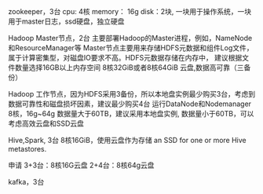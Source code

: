 
zookeeper，3台
cpu: 4核
memory： 16g
disk：2块, 一块用于操作系统，一块用于master日志，ssd硬盘，独立硬盘


Hadoop Master节点，2台
主要部署Hadoop的Master进程，例如，NameNode和ResourceManager等
Master节点主要用来存储HDFS元数据和组件Log文件，属于计算密集型，对磁盘IO要求不高。HDFS元数据存储在内存中，
建议根据文件数量选择16GB以上内存空间
8核32GiB或者8核64GiB
云盘,数据高可靠（三备份）


Hadoop 工作节点，因为HDFS采用3备份，所以本地盘实例最少购买3台，考虑到数据可靠性和磁盘损坏因素，建议最少购买4台
运行DataNode和Nodemanager
8核，16g~64g
数据量大于60TB，建议采用本地盘实例,
数据量小于60TB，可以考虑高效云盘和SSD云盘

Hive,Spark, 3台
8核16GiB，使用云盘作为存储
an SSD for one or more Hive metastores.

申请
3+3台：8核16G云盘
2+4台：8核64g云盘  







kafka，3台
